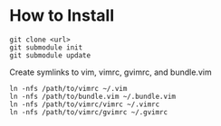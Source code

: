 # How to Install

    git clone <url>
    git submodule init
    git submodule update

Create symlinks to vim, vimrc, gvimrc, and bundle.vim

    ln -nfs /path/to/vimrc ~/.vim
    ln -nfs /path/to/bundle.vim ~/.bundle.vim
    ln -nfs /path/to/vimrc/vimrc ~/.vimrc
    ln -nfs /path/to/vimrc/gvimrc ~/.gvimrc
    
